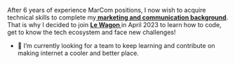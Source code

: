 After 6 years of experience MarCom positions, I now wish to acquire technical skills to complete my<strong><a href="https://www.linkedin.com/in/javialsal/" > marketing and communication background</a></strong>.
That is why I decided to join <strong><a href="https://github.com/lewagon">Le Wagon </a></strong>in April 2023 to learn how to code, get to know the tech ecosystem and face new challenges!
- 🔭 I’m currently looking for a team to keep learning and contribute on making internet a cooler and better place.
